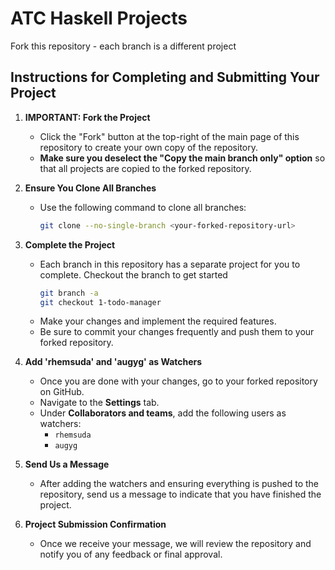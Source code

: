 # ATC Haskell Projects
Fork this repository - each branch is a different project

## Instructions for Completing and Submitting Your Project

1. **IMPORTANT: Fork the Project**
   - Click the "Fork" button at the top-right of the main page of this repository to create your own copy of the repository.
   - **Make sure you deselect the "Copy the main branch only" option** so that all projects are copied to the forked repository.

3. **Ensure You Clone All Branches**
   - Use the following command to clone all branches:
     ```bash
     git clone --no-single-branch <your-forked-repository-url>
     ```

4. **Complete the Project**
   - Each branch in this repository has a separate project for you to complete. Checkout the branch to get started
     ```bash
     git branch -a
     git checkout 1-todo-manager
     ```
   - Make your changes and implement the required features.
   - Be sure to commit your changes frequently and push them to your forked repository.

6. **Add 'rhemsuda' and 'augyg' as Watchers**
   - Once you are done with your changes, go to your forked repository on GitHub.
   - Navigate to the **Settings** tab.
   - Under **Collaborators and teams**, add the following users as watchers:
     - `rhemsuda`
     - `augyg`

7. **Send Us a Message**
   - After adding the watchers and ensuring everything is pushed to the repository, send us a message to indicate that you have finished the project.

8. **Project Submission Confirmation**
   - Once we receive your message, we will review the repository and notify you of any feedback or final approval.
